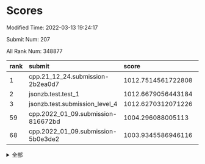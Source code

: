 # Scores

Modified Time: 2022-03-13 19:24:17

Submit Num: 207

All Rank Num: 348877

| rank |               submit               |       score        |       sigma        | pk_num |
| :--- | :--------------------------------- | :----------------- | :----------------- | :----- |
| 1    | cpp.21_12_24.submission-2b2ea0d7   | 1012.7514561722808 | 0.7955002694314257 | 6745   |
| 2    | jsonzb.test.test_1                 | 1012.6679056443184 | 0.798209528348748  | 6739   |
| 3    | jsonzb.test.submission_level_4     | 1012.6270312071226 | 0.8051521368524278 | 6741   |
| 59   | cpp.2022_01_09.submission-816672bd | 1004.296088005113  | 0.7127206202107881 | 6742   |
| 68   | cpp.2022_01_09.submission-5b0e3de2 | 1003.9345586946116 | 0.7220454004054574 | 6742   |


<details>
<summary>全部</summary>

| rank |                 submit                 |       score        |       sigma        | pk_num |
| :--- | :------------------------------------- | :----------------- | :----------------- | :----- |
| 1    | cpp.21_12_24.submission-2b2ea0d7       | 1012.7514561722808 | 0.7955002694314257 | 6745   |
| 2    | jsonzb.test.test_1                     | 1012.6679056443184 | 0.798209528348748  | 6739   |
| 3    | jsonzb.test.submission_level_4         | 1012.6270312071226 | 0.8051521368524278 | 6741   |
| 4    | gobigger.level_3.submission_level_3_34 | 1011.7964972840902 | 0.7740463481776131 | 6746   |
| 5    | gobigger.level_3.submission_level_3_36 | 1011.4453925261166 | 0.7808586486367896 | 6739   |
| 6    | gobigger.level_3.submission_level_3_6  | 1011.4136440503129 | 0.8209095074737778 | 6743   |
| 7    | gobigger.level_3.submission_level_3_15 | 1011.1825283630183 | 0.7759065054655864 | 6743   |
| 8    | gobigger.level_3.submission_level_3_26 | 1011.1298719208196 | 0.7788166860695286 | 6741   |
| 9    | gobigger.level_3.submission_level_3_11 | 1010.9976802148105 | 0.760797633587557  | 6747   |
| 10   | gobigger.level_3.submission_level_3_38 | 1010.9752333748307 | 0.7699749761327279 | 6739   |
| 11   | gobigger.level_3.submission_level_3_27 | 1010.9514852208036 | 0.7743746645371978 | 6741   |
| 12   | gobigger.level_3.submission_level_3_20 | 1010.92870832043   | 0.7657227635916433 | 6742   |
| 13   | gobigger.level_3.submission_level_3_30 | 1010.7859942247974 | 0.7699931381716862 | 6743   |
| 14   | gobigger.level_3.submission_level_3_16 | 1010.7692675110296 | 0.75552180606311   | 6745   |
| 15   | gobigger.level_3.submission_level_3_0  | 1010.6702888695177 | 0.7618749425401703 | 6745   |
| 16   | gobigger.level_3.submission_level_3_48 | 1010.6543011425267 | 0.7681884732914179 | 6740   |
| 17   | gobigger.level_3.submission_level_3_25 | 1010.6312601424937 | 0.7615205884150802 | 6737   |
| 18   | gobigger.level_3.submission_level_3_29 | 1010.5973145918192 | 0.758097841068558  | 6741   |
| 19   | gobigger.level_3.submission_level_3_3  | 1010.5959335052158 | 0.7549162684552194 | 6740   |
| 20   | gobigger.level_3.submission_level_3_33 | 1010.464274453092  | 0.7589916886413506 | 6744   |
| 21   | gobigger.level_3.submission_level_3_13 | 1010.4530863176383 | 0.7679766055018722 | 6739   |
| 22   | gobigger.level_3.submission_level_3_9  | 1010.3109578203506 | 0.7776337488339703 | 6738   |
| 23   | gobigger.level_3.submission_level_3_43 | 1010.2682337582976 | 0.7540209586073371 | 6738   |
| 24   | gobigger.level_3.submission_level_3_42 | 1010.1050688323803 | 0.7642931389144112 | 6741   |
| 25   | gobigger.level_3.submission_level_3_7  | 1010.1006940310077 | 0.7591272674161295 | 6746   |
| 26   | gobigger.level_3.submission_level_3_19 | 1010.0685797379671 | 0.7496802177893023 | 6746   |
| 27   | gobigger.level_3.submission_level_3_22 | 1010.0016056257557 | 0.7495030222806612 | 6744   |
| 28   | gobigger.level_3.submission_level_3_35 | 1009.9838290125978 | 0.7580119975340999 | 6739   |
| 29   | gobigger.level_3.submission_level_3_28 | 1009.9799132976789 | 0.7695409214861596 | 6744   |
| 30   | gobigger.level_3.submission_level_3_41 | 1009.8955521591828 | 0.7571268601534622 | 6738   |
| 31   | gobigger.level_3.submission_level_3_12 | 1009.800127592591  | 0.7456686561456678 | 6739   |
| 32   | gobigger.level_3.submission_level_3_8  | 1009.7695252518528 | 0.7522747735504993 | 6741   |
| 33   | gobigger.level_3.submission_level_3_4  | 1009.7452579487098 | 0.7665447976844306 | 6748   |
| 34   | gobigger.level_3.submission_level_3_37 | 1009.7423773259829 | 0.7732504496564767 | 6739   |
| 35   | gobigger.level_3.submission_level_3_47 | 1009.6858372183433 | 0.7403056172621457 | 6742   |
| 36   | gobigger.level_3.submission_level_3_46 | 1009.6842693440374 | 0.7259171845383864 | 6739   |
| 37   | gobigger.level_3.submission_level_3_18 | 1009.6447035389417 | 0.7398587425594499 | 6744   |
| 38   | gobigger.level_3.submission_level_3_39 | 1009.5848676319987 | 0.7527193868475278 | 6734   |
| 39   | gobigger.level_3.submission_level_3_1  | 1009.5191249888251 | 0.7499625654858071 | 6743   |
| 40   | gobigger.level_3.submission_level_3_14 | 1009.4678700714193 | 0.7796991951962765 | 6736   |
| 41   | gobigger.level_3.submission_level_3_23 | 1009.4102625209284 | 0.7640752398615405 | 6745   |
| 42   | gobigger.level_3.submission_level_3_10 | 1009.4063427088607 | 0.7634941983935501 | 6740   |
| 43   | gobigger.level_3.submission_level_3_32 | 1009.3962536395588 | 0.7502412612994156 | 6744   |
| 44   | gobigger.level_3.submission_level_3_24 | 1009.3809032613493 | 0.7401931624406156 | 6745   |
| 45   | gobigger.level_3.submission_level_3_49 | 1009.2834278387668 | 0.7503775332974552 | 6745   |
| 46   | gobigger.level_3.submission_level_3_2  | 1009.0967714198266 | 0.753223715003518  | 6734   |
| 47   | gobigger.level_3.submission_level_3_45 | 1008.9988964356146 | 0.762137720655558  | 6745   |
| 48   | gobigger.level_3.submission_level_3_40 | 1008.9853272769989 | 0.7519944376799613 | 6742   |
| 49   | gobigger.level_3.submission_level_3_44 | 1008.846670420603  | 0.7496651656215787 | 6738   |
| 50   | gobigger.level_3.submission_level_3_5  | 1008.8156469882531 | 0.7318450675868614 | 6741   |
| 51   | gobigger.level_3.submission_level_3_21 | 1008.7580016698831 | 0.7478222778201189 | 6745   |
| 52   | gobigger.level_3.submission_level_3_17 | 1008.5107186985198 | 0.7358886709061436 | 6743   |
| 53   | gobigger.level_3.submission_level_3_31 | 1008.3595631552591 | 0.7443095466104976 | 6744   |
| 54   | gobigger.level_1.submission_level_1_36 | 1005.5944805623267 | 0.7314312718496154 | 6740   |
| 55   | gobigger.level_1.submission_level_1_49 | 1004.7322794155695 | 0.7288936729632187 | 6741   |
| 56   | gobigger.level_1.submission_level_1_41 | 1004.6660070008177 | 0.71614186616779   | 6743   |
| 57   | gobigger.level_1.submission_level_1_11 | 1004.6028452559235 | 0.7111444886989401 | 6746   |
| 58   | gobigger.level_1.submission_level_1_13 | 1004.4477062855641 | 0.7220905456573633 | 6740   |
| 59   | cpp.2022_01_09.submission-816672bd     | 1004.296088005113  | 0.7127206202107881 | 6742   |
| 60   | gobigger.level_1.submission_level_1_16 | 1004.2508638355393 | 0.7229489239660256 | 6739   |
| 61   | gobigger.level_1.submission_level_1_48 | 1004.2099095354629 | 0.718882290059446  | 6741   |
| 62   | gobigger.level_1.submission_level_1_28 | 1004.2024447726889 | 0.704147974209889  | 6743   |
| 63   | gobigger.level_1.submission_level_1_40 | 1004.1214774963651 | 0.7242704289051272 | 6745   |
| 64   | gobigger.level_1.submission_level_1_26 | 1004.1174031303663 | 0.70503165170278   | 6743   |
| 65   | gobigger.level_1.submission_level_1_39 | 1004.1106441403192 | 0.7306212158099249 | 6739   |
| 66   | gobigger.level_1.submission_level_1_12 | 1004.0785395631943 | 0.7284737715114731 | 6740   |
| 67   | gobigger.level_1.submission_level_1_18 | 1004.0474786678157 | 0.7228642483802922 | 6737   |
| 68   | cpp.2022_01_09.submission-5b0e3de2     | 1003.9345586946116 | 0.7220454004054574 | 6742   |
| 69   | gobigger.level_1.submission_level_1_0  | 1003.9183153659598 | 0.7045791768294242 | 6742   |
| 70   | gobigger.level_1.submission_level_1_44 | 1003.8869523642096 | 0.7242613993483288 | 6742   |
| 71   | gobigger.level_1.submission_level_1_31 | 1003.8033452222516 | 0.7207659249032776 | 6743   |
| 72   | gobigger.level_1.submission_level_1_6  | 1003.7878455475558 | 0.7202433084944649 | 6745   |
| 73   | gobigger.level_1.submission_level_1_34 | 1003.7614874683147 | 0.7260801135432725 | 6741   |
| 74   | gobigger.level_1.submission_level_1_7  | 1003.7548449049965 | 0.716603266919635  | 6746   |
| 75   | gobigger.level_1.submission_level_1_23 | 1003.7039245732649 | 0.7061362014895664 | 6743   |
| 76   | gobigger.level_1.submission_level_1_4  | 1003.655745616174  | 0.7248597569475065 | 6741   |
| 77   | gobigger.level_1.submission_level_1_25 | 1003.563570795978  | 0.7231203008535667 | 6741   |
| 78   | gobigger.level_1.submission_level_1_17 | 1003.5500910118504 | 0.7044936949020302 | 6737   |
| 79   | gobigger.level_1.submission_level_1_2  | 1003.4510502679634 | 0.7119080533955944 | 6741   |
| 80   | gobigger.level_1.submission_level_1_47 | 1003.3903308432328 | 0.7185322336726907 | 6734   |
| 81   | gobigger.level_1.submission_level_1_45 | 1003.3768192980435 | 0.7128941659158484 | 6739   |
| 82   | gobigger.level_1.submission_level_1_1  | 1003.366230602324  | 0.713978610466875  | 6745   |
| 83   | gobigger.level_1.submission_level_1_20 | 1003.2834777238903 | 0.7032810463455932 | 6742   |
| 84   | gobigger.level_1.submission_level_1_33 | 1003.2751827208789 | 0.7070558464008019 | 6740   |
| 85   | gobigger.level_1.submission_level_1_5  | 1003.1905787516553 | 0.7119940672631235 | 6744   |
| 86   | gobigger.level_1.submission_level_1_30 | 1003.080027933407  | 0.7066995002670164 | 6743   |
| 87   | gobigger.level_1.submission_level_1_29 | 1003.070064001784  | 0.7269159938779793 | 6741   |
| 88   | gobigger.level_1.submission_level_1_43 | 1003.0433581355425 | 0.709545690156221  | 6742   |
| 89   | gobigger.level_1.submission_level_1_19 | 1003.0423219786861 | 0.7207707916681766 | 6742   |
| 90   | gobigger.level_1.submission_level_1_8  | 1003.033248983587  | 0.7121338395546865 | 6741   |
| 91   | gobigger.level_1.submission_level_1_3  | 1002.9943486443799 | 0.7307411583059328 | 6741   |
| 92   | gobigger.level_1.submission_level_1_21 | 1002.7910764269819 | 0.7123041747750487 | 6743   |
| 93   | gobigger.level_1.submission_level_1_9  | 1002.6822686326121 | 0.7226428937876787 | 6741   |
| 94   | gobigger.level_1.submission_level_1_32 | 1002.655960501229  | 0.7152316075634952 | 6743   |
| 95   | gobigger.level_1.submission_level_1_46 | 1002.6545167418718 | 0.7161067470643091 | 6745   |
| 96   | gobigger.level_1.submission_level_1_38 | 1002.3986681923777 | 0.7185983504659257 | 6740   |
| 97   | gobigger.level_1.submission_level_1_27 | 1002.3389942907396 | 0.7219044463987249 | 6749   |
| 98   | gobigger.level_1.submission_level_1_22 | 1002.2349790736347 | 0.7146766476333157 | 6742   |
| 99   | gobigger.level_1.submission_level_1_24 | 1002.1788876353903 | 0.7119213008719653 | 6742   |
| 100  | gobigger.level_1.submission_level_1_10 | 1002.1612655067407 | 0.7081973026970544 | 6743   |
| 101  | gobigger.level_1.submission_level_1_35 | 1002.0934701599082 | 0.7155948944825922 | 6741   |
| 102  | gobigger.level_1.submission_level_1_42 | 1001.9873938926269 | 0.7091535234939341 | 6744   |
| 103  | gobigger.level_1.submission_level_1_14 | 1001.9282503740911 | 0.71118693886324   | 6741   |
| 104  | gobigger.level_1.submission_level_1_15 | 1001.8763860000574 | 0.7136750619015957 | 6742   |
| 105  | gobigger.level_1.submission_level_1_37 | 1001.4442164698314 | 0.7112192473294568 | 6739   |
| 106  | gobigger.random.submission_random_45   | 998.2125201101786  | 0.7144211010824444 | 6736   |
| 107  | gobigger.random.submission_random_37   | 997.2302583316867  | 0.7048043973265075 | 6743   |
| 108  | gobigger.random.submission_random_18   | 997.1158536546942  | 0.7075770390270972 | 6740   |
| 109  | gobigger.random.submission_random_19   | 996.9827936353007  | 0.7095812272133962 | 6737   |
| 110  | gobigger.random.submission_random_39   | 996.9204298707558  | 0.7081077040342958 | 6738   |
| 111  | gobigger.random.submission_random_0    | 996.7967151256968  | 0.7089695523360822 | 6739   |
| 112  | gobigger.random.submission_random_29   | 996.7623363449972  | 0.7177737478788431 | 6739   |
| 113  | gobigger.random.submission_random_34   | 996.6373500379066  | 0.7257917289598759 | 6744   |
| 114  | gobigger.random.submission_random_23   | 996.5944519401497  | 0.716107409776022  | 6745   |
| 115  | gobigger.random.submission_random_11   | 996.5881724978234  | 0.709615186614296  | 6739   |
| 116  | gobigger.random.submission_random_43   | 996.5258569998575  | 0.7153107353625434 | 6741   |
| 117  | gobigger.random.submission_random_33   | 996.5038431373225  | 0.7082220630201053 | 6740   |
| 118  | gobigger.random.submission_random_36   | 996.4397967597343  | 0.6982988031261119 | 6745   |
| 119  | gobigger.random.submission_random_10   | 996.4208874190302  | 0.7078795168164529 | 6741   |
| 120  | gobigger.random.submission_random_6    | 996.412665444315   | 0.7286797960902422 | 6741   |
| 121  | gobigger.random.submission_random_9    | 996.3980008501361  | 0.7026757586418027 | 6738   |
| 122  | gobigger.random.submission_random_3    | 996.1787882505984  | 0.6930483770904144 | 6738   |
| 123  | gobigger.random.submission_random_21   | 996.1464383644495  | 0.7164211961288783 | 6745   |
| 124  | gobigger.random.submission_random_26   | 996.1174804444686  | 0.7154687485603695 | 6742   |
| 125  | gobigger.random.submission_random_24   | 996.0877099606944  | 0.7148470532395468 | 6744   |
| 126  | gobigger.random.submission_random_30   | 995.945847362551   | 0.7044741835307605 | 6742   |
| 127  | gobigger.random.submission_random_47   | 995.942224732225   | 0.7113025618162452 | 6742   |
| 128  | gobigger.random.submission_random_14   | 995.9364361352108  | 0.6970804991732388 | 6738   |
| 129  | gobigger.random.submission_random_15   | 995.8825239374223  | 0.7073473534654128 | 6739   |
| 130  | gobigger.random.submission_random_2    | 995.8715573857842  | 0.719204478774126  | 6742   |
| 131  | gobigger.random.submission_random_42   | 995.8483914557811  | 0.7025415143646063 | 6739   |
| 132  | gobigger.random.submission_random_16   | 995.8039281048743  | 0.705404352929576  | 6742   |
| 133  | gobigger.random.submission_random_5    | 995.7400373317789  | 0.709207673136906  | 6740   |
| 134  | gobigger.random.submission_random_25   | 995.7371276632108  | 0.7072162605420583 | 6750   |
| 135  | gobigger.random.submission_random_49   | 995.7335720889142  | 0.7156308149097744 | 6738   |
| 136  | gobigger.random.submission_random_38   | 995.719396358755   | 0.7059355410377942 | 6747   |
| 137  | gobigger.random.submission_random_28   | 995.7041973341087  | 0.7130011366125282 | 6741   |
| 138  | gobigger.random.submission_random_32   | 995.6253105488746  | 0.6997047311241803 | 6743   |
| 139  | gobigger.random.submission_random_40   | 995.6034559777954  | 0.716202416286974  | 6744   |
| 140  | gobigger.random.submission_random_8    | 995.5405683167248  | 0.7212325802447022 | 6749   |
| 141  | gobigger.random.submission_random_1    | 995.4682677746849  | 0.7119130371152532 | 6742   |
| 142  | gobigger.random.submission_random_17   | 995.3549473110589  | 0.6942762747740999 | 6742   |
| 143  | gobigger.random.submission_random_20   | 995.3454710760178  | 0.7110960637704417 | 6745   |
| 144  | gobigger.random.submission_random_46   | 995.3393096966901  | 0.7043248321114902 | 6741   |
| 145  | gobigger.random.submission_random_44   | 995.2436387774688  | 0.7081444297476002 | 6745   |
| 146  | gobigger.random.submission_random_4    | 995.0650928877524  | 0.7273717382005637 | 6747   |
| 147  | gobigger.random.submission_random_31   | 995.0573831844888  | 0.7273007251011511 | 6736   |
| 148  | gobigger.random.submission_random_41   | 995.027054650336   | 0.7091781205320851 | 6745   |
| 149  | gobigger.random.submission_random_12   | 994.9271264100068  | 0.7095358817462707 | 6742   |
| 150  | gobigger.random.submission_random_27   | 994.8186654572874  | 0.7155600259223908 | 6742   |
| 151  | gobigger.random.submission_random_7    | 994.816110870361   | 0.7129157000478542 | 6742   |
| 152  | gobigger.random.submission_random_22   | 994.7163700155007  | 0.7193300861283524 | 6746   |
| 153  | gobigger.random.submission_random_35   | 994.5666246716895  | 0.7130012775147435 | 6743   |
| 154  | gobigger.random.submission_random_13   | 994.56576601442    | 0.7344705331028275 | 6740   |
| 155  | gobigger.random.submission_random_48   | 994.4932809551375  | 0.7314728342577924 | 6739   |
| 156  | gobigger.level_2.submission_level_2_11 | 994.3053898701093  | 0.751903885696844  | 6737   |
| 157  | gobigger.level_2.submission_level_2_46 | 994.2388348900015  | 0.7278630629536399 | 6741   |
| 158  | gobigger.level_2.submission_level_2_48 | 993.9015958608844  | 0.7224349164592359 | 6740   |
| 159  | gobigger.level_2.submission_level_2_45 | 993.8397020998949  | 0.7268804583084783 | 6740   |
| 160  | gobigger.level_2.submission_level_2_34 | 993.7062461339641  | 0.7432296732327554 | 6738   |
| 161  | gobigger.level_2.submission_level_2_40 | 993.2790217975898  | 0.7320963350929125 | 6739   |
| 162  | gobigger.level_2.submission_level_2_37 | 993.065747323434   | 0.731937311688833  | 6743   |
| 163  | gobigger.level_2.submission_level_2_24 | 993.0036250863465  | 0.7519134558291692 | 6745   |
| 164  | gobigger.level_2.submission_level_2_4  | 992.9883098191335  | 0.7354535687230863 | 6743   |
| 165  | gobigger.level_2.submission_level_2_14 | 992.9603939864393  | 0.7305525011686935 | 6746   |
| 166  | gobigger.level_2.submission_level_2_5  | 992.9358886171962  | 0.7321937941690136 | 6741   |
| 167  | gobigger.level_2.submission_level_2_38 | 992.9185081278972  | 0.7481434461180229 | 6743   |
| 168  | gobigger.level_2.submission_level_2_10 | 992.8914618554629  | 0.7477363562184086 | 6742   |
| 169  | gobigger.level_2.submission_level_2_9  | 992.7199921802272  | 0.7506660636086769 | 6742   |
| 170  | gobigger.level_2.submission_level_2_22 | 992.6796576428305  | 0.7502678991703043 | 6745   |
| 171  | gobigger.level_2.submission_level_2_28 | 992.5306352085936  | 0.7299122168860774 | 6739   |
| 172  | gobigger.level_2.submission_level_2_31 | 992.4750729220216  | 0.7328880061504759 | 6734   |
| 173  | gobigger.level_2.submission_level_2_33 | 992.3666364994839  | 0.7608033545860433 | 6736   |
| 174  | gobigger.level_2.submission_level_2_15 | 992.3142475983072  | 0.762472468566571  | 6745   |
| 175  | gobigger.level_2.submission_level_2_0  | 992.3084730372964  | 0.7328397552283249 | 6742   |
| 176  | gobigger.level_2.submission_level_2_2  | 992.2925082789125  | 0.7453478329030775 | 6739   |
| 177  | gobigger.level_2.submission_level_2_32 | 992.2836036074603  | 0.7379221865253686 | 6743   |
| 178  | gobigger.level_2.submission_level_2_21 | 992.2047427075335  | 0.7557219225479583 | 6741   |
| 179  | gobigger.level_2.submission_level_2_39 | 992.1707850680779  | 0.7530425322527262 | 6742   |
| 180  | gobigger.level_2.submission_level_2_35 | 992.1446268252008  | 0.749036786019471  | 6741   |
| 181  | gobigger.level_2.submission_level_2_29 | 992.0481097845128  | 0.7520975667939471 | 6740   |
| 182  | gobigger.level_2.submission_level_2_49 | 992.0332834386187  | 0.7608361454971989 | 6742   |
| 183  | gobigger.level_2.submission_level_2_23 | 991.9807331861655  | 0.7431230941411008 | 6740   |
| 184  | gobigger.level_2.submission_level_2_43 | 991.9783407750698  | 0.7372924279632914 | 6742   |
| 185  | gobigger.level_2.submission_level_2_47 | 991.9607693733792  | 0.7355844777785095 | 6742   |
| 186  | gobigger.level_2.submission_level_2_26 | 991.8890808736655  | 0.7417253289668735 | 6741   |
| 187  | gobigger.level_2.submission_level_2_42 | 991.8593504137278  | 0.7498254167076229 | 6741   |
| 188  | gobigger.level_2.submission_level_2_25 | 991.7548022006688  | 0.7518284510279926 | 6740   |
| 189  | gobigger.level_2.submission_level_2_3  | 991.7140737474125  | 0.7599953821780353 | 6741   |
| 190  | gobigger.level_2.submission_level_2_16 | 991.6944558165984  | 0.7382418493394526 | 6738   |
| 191  | gobigger.level_2.submission_level_2_12 | 991.6810158453326  | 0.7672432785999289 | 6744   |
| 192  | gobigger.level_2.submission_level_2_8  | 991.5942680605358  | 0.7532265636543687 | 6745   |
| 193  | gobigger.level_2.submission_level_2_19 | 991.5707788247197  | 0.742552521866382  | 6748   |
| 194  | gobigger.level_2.submission_level_2_27 | 991.4364601205322  | 0.7584384447828061 | 6740   |
| 195  | gobigger.level_2.submission_level_2_13 | 991.2519591534412  | 0.7555388111875168 | 6742   |
| 196  | gobigger.level_2.submission_level_2_7  | 991.2412313439106  | 0.7583249337472905 | 6743   |
| 197  | gobigger.level_2.submission_level_2_41 | 991.1864682651816  | 0.7599725864034402 | 6741   |
| 198  | gobigger.level_2.submission_level_2_17 | 991.1059120436109  | 0.731916489739708  | 6742   |
| 199  | gobigger.level_2.submission_level_2_1  | 990.9854045654205  | 0.7690804980257026 | 6738   |
| 200  | gobigger.level_2.submission_level_2_36 | 990.9548455338393  | 0.7545881536931337 | 6742   |
| 201  | gobigger.level_2.submission_level_2_30 | 990.9462408895855  | 0.7571583904783193 | 6741   |
| 202  | gobigger.level_2.submission_level_2_20 | 990.8831292460702  | 0.7701233633232083 | 6737   |
| 203  | gobigger.level_2.submission_level_2_6  | 990.8651061537705  | 0.7638577204266243 | 6735   |
| 204  | gobigger.level_2.submission_level_2_18 | 990.4815981211855  | 0.7475774139422202 | 6741   |
| 205  | gobigger.level_2.submission_level_2_44 | 989.7163524030613  | 0.7913015946580119 | 6738   |
| 206  | gobigger.none.submission_none_1        | 976.0512210171565  | 1.4461726106027553 | 6746   |
| 207  | gobigger.none.submission_none_0        | 975.6139847491651  | 1.5367073273980638 | 6744   |

</details>